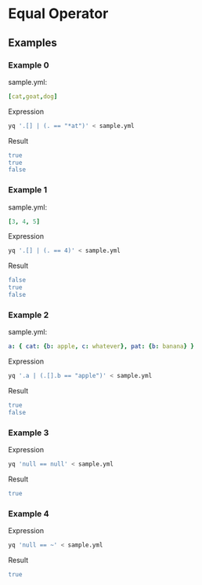 # Equal Operator
## Examples
### Example 0
sample.yml:
```yaml
[cat,goat,dog]
```
Expression
```bash
yq '.[] | (. == "*at")' < sample.yml
```
Result
```yaml
true
true
false
```
### Example 1
sample.yml:
```yaml
[3, 4, 5]
```
Expression
```bash
yq '.[] | (. == 4)' < sample.yml
```
Result
```yaml
false
true
false
```
### Example 2
sample.yml:
```yaml
a: { cat: {b: apple, c: whatever}, pat: {b: banana} }
```
Expression
```bash
yq '.a | (.[].b == "apple")' < sample.yml
```
Result
```yaml
true
false
```
### Example 3
Expression
```bash
yq 'null == null' < sample.yml
```
Result
```yaml
true
```
### Example 4
Expression
```bash
yq 'null == ~' < sample.yml
```
Result
```yaml
true
```
